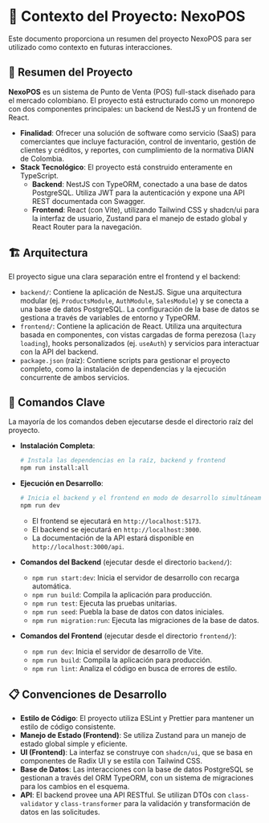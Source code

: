 # 🤖 Contexto del Proyecto: NexoPOS

Este documento proporciona un resumen del proyecto NexoPOS para ser utilizado como contexto en futuras interacciones.

## 📝 Resumen del Proyecto

**NexoPOS** es un sistema de Punto de Venta (POS) full-stack diseñado para el mercado colombiano. El proyecto está estructurado como un monorepo con dos componentes principales: un backend de NestJS y un frontend de React.

-   **Finalidad**: Ofrecer una solución de software como servicio (SaaS) para comerciantes que incluye facturación, control de inventario, gestión de clientes y créditos, y reportes, con cumplimiento de la normativa DIAN de Colombia.
-   **Stack Tecnológico**: El proyecto está construido enteramente en TypeScript.
    -   **Backend**: NestJS con TypeORM, conectado a una base de datos PostgreSQL. Utiliza JWT para la autenticación y expone una API REST documentada con Swagger.
    -   **Frontend**: React (con Vite), utilizando Tailwind CSS y shadcn/ui para la interfaz de usuario, Zustand para el manejo de estado global y React Router para la navegación.

## 🏗️ Arquitectura

El proyecto sigue una clara separación entre el frontend y el backend:

-   `backend/`: Contiene la aplicación de NestJS. Sigue una arquitectura modular (ej. `ProductsModule`, `AuthModule`, `SalesModule`) y se conecta a una base de datos PostgreSQL. La configuración de la base de datos se gestiona a través de variables de entorno y TypeORM.
-   `frontend/`: Contiene la aplicación de React. Utiliza una arquitectura basada en componentes, con vistas cargadas de forma perezosa (`lazy loading`), hooks personalizados (ej. `useAuth`) y servicios para interactuar con la API del backend.
-   `package.json` (raíz): Contiene scripts para gestionar el proyecto completo, como la instalación de dependencias y la ejecución concurrente de ambos servicios.

## 🚀 Comandos Clave

La mayoría de los comandos deben ejecutarse desde el directorio raíz del proyecto.

-   **Instalación Completa**:
    ```bash
    # Instala las dependencias en la raíz, backend y frontend
    npm run install:all
    ```

-   **Ejecución en Desarrollo**:
    ```bash
    # Inicia el backend y el frontend en modo de desarrollo simultáneamente
    npm run dev
    ```
    -   El frontend se ejecutará en `http://localhost:5173`.
    -   El backend se ejecutará en `http://localhost:3000`.
    -   La documentación de la API estará disponible en `http://localhost:3000/api`.

-   **Comandos del Backend** (ejecutar desde el directorio `backend/`):
    -   `npm run start:dev`: Inicia el servidor de desarrollo con recarga automática.
    -   `npm run build`: Compila la aplicación para producción.
    -   `npm run test`: Ejecuta las pruebas unitarias.
    -   `npm run seed`: Puebla la base de datos con datos iniciales.
    -   `npm run migration:run`: Ejecuta las migraciones de la base de datos.

-   **Comandos del Frontend** (ejecutar desde el directorio `frontend/`):
    -   `npm run dev`: Inicia el servidor de desarrollo de Vite.
    -   `npm run build`: Compila la aplicación para producción.
    -   `npm run lint`: Analiza el código en busca de errores de estilo.

## 📋 Convenciones de Desarrollo

-   **Estilo de Código**: El proyecto utiliza ESLint y Prettier para mantener un estilo de código consistente.
-   **Manejo de Estado (Frontend)**: Se utiliza Zustand para un manejo de estado global simple y eficiente.
-   **UI (Frontend)**: La interfaz se construye con `shadcn/ui`, que se basa en componentes de Radix UI y se estila con Tailwind CSS.
-   **Base de Datos**: Las interacciones con la base de datos PostgreSQL se gestionan a través del ORM TypeORM, con un sistema de migraciones para los cambios en el esquema.
-   **API**: El backend provee una API RESTful. Se utilizan DTOs con `class-validator` y `class-transformer` para la validación y transformación de datos en las solicitudes.
